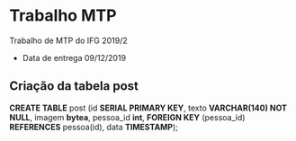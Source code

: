 # Trabalho MTP
Trabalho de MTP do IFG 2019/2

* Data de entrega
09/12/2019

## Criação da tabela post
**CREATE TABLE** post (id **SERIAL PRIMARY KEY**, texto **VARCHAR(140) NOT NULL**, imagem **bytea**, pessoa_id **int**, **FOREIGN KEY** (pessoa_id) **REFERENCES** pessoa(id), data **TIMESTAMP**);
